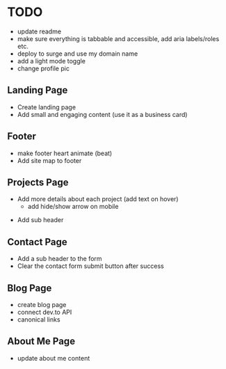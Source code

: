 # TODO
- update readme
- make sure everything is tabbable and accessible, add aria labels/roles etc.
- deploy to surge and use my domain name
- add a light mode toggle
- change profile pic

## Landing Page
- Create landing page
- Add small and engaging content (use it as a business card)
## Footer
- make footer heart animate (beat)
- Add site map to footer
## Projects Page
* Add more details about each project (add text on hover)
	- add hide/show arrow on mobile
- Add sub header
## Contact Page
- Add a sub header to the form
- Clear the contact form submit button after success
## Blog Page
- create blog page
- connect dev.to API
- canonical links
## About Me Page
- update about me content

